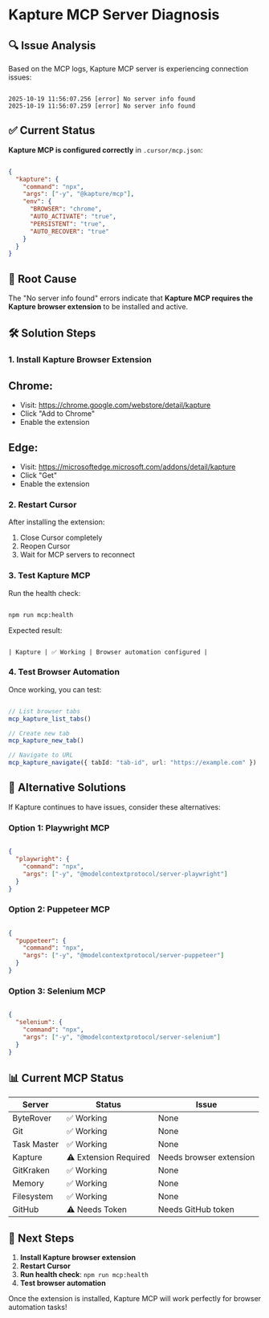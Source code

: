 # Kapture MCP Server Diagnosis

## 🔍 Issue Analysis

Based on the MCP logs, Kapture MCP server is experiencing connection issues:

```

2025-10-19 11:56:07.256 [error] No server info found
2025-10-19 11:56:07.259 [error] No server info found

```

## ✅ Current Status

**Kapture MCP is configured correctly** in `.cursor/mcp.json`:

```json

{
  "kapture": {
    "command": "npx",
    "args": ["-y", "@kapture/mcp"],
    "env": {
      "BROWSER": "chrome",
      "AUTO_ACTIVATE": "true",
      "PERSISTENT": "true",
      "AUTO_RECOVER": "true"
    }
  }
}

```

## 🔧 Root Cause

The "No server info found" errors indicate that **Kapture MCP requires the Kapture browser extension** to be installed
  and active.

## 🛠️ Solution Steps

### 1. Install Kapture Browser Extension

## Chrome:

- Visit: https://chrome.google.com/webstore/detail/kapture
- Click "Add to Chrome"
- Enable the extension

## Edge:

- Visit: https://microsoftedge.microsoft.com/addons/detail/kapture
- Click "Get"
- Enable the extension

### 2. Restart Cursor

After installing the extension:

1. Close Cursor completely
2. Reopen Cursor
3. Wait for MCP servers to reconnect

### 3. Test Kapture MCP

Run the health check:

```bash

npm run mcp:health

```

Expected result:

```

| Kapture | ✅ Working | Browser automation configured |

```

### 4. Test Browser Automation

Once working, you can test:

```typescript

// List browser tabs
mcp_kapture_list_tabs()

// Create new tab
mcp_kapture_new_tab()

// Navigate to URL
mcp_kapture_navigate({ tabId: "tab-id", url: "https://example.com" })

```

## 🔄 Alternative Solutions

If Kapture continues to have issues, consider these alternatives:

### Option 1: Playwright MCP

```json

{
  "playwright": {
    "command": "npx",
    "args": ["-y", "@modelcontextprotocol/server-playwright"]
  }
}

```

### Option 2: Puppeteer MCP

```json

{
  "puppeteer": {
    "command": "npx",
    "args": ["-y", "@modelcontextprotocol/server-puppeteer"]
  }
}

```

### Option 3: Selenium MCP

```json

{
  "selenium": {
    "command": "npx",
    "args": ["-y", "@modelcontextprotocol/server-selenium"]
  }
}

```

## 📊 Current MCP Status

| Server | Status | Issue |
|--------|--------|-------|
| ByteRover | ✅ Working | None |
| Git | ✅ Working | None |
| Task Master | ✅ Working | None |
| Kapture | ⚠️ Extension Required | Needs browser extension |
| GitKraken | ✅ Working | None |
| Memory | ✅ Working | None |
| Filesystem | ✅ Working | None |
| GitHub | ⚠️ Needs Token | Needs GitHub token |

## 🎯 Next Steps

1. **Install Kapture browser extension**
2. **Restart Cursor**
3. **Run health check**: `npm run mcp:health`
4. **Test browser automation**

Once the extension is installed, Kapture MCP will work perfectly for browser automation tasks!
